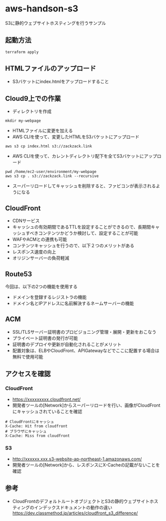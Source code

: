 # aws-handson-s3
S3に静的ウェブサイトホスティングを行うサンプル

## 起動方法
```
terraform apply
```
## HTMLファイルのアップロード
- S3バケットにindex.htmlをアップロードすること

## Cloud9上での作業
- ディレクトリを作成
```
mkdir my-webpage
```
- HTMLファイルに変更を加える
- AWS CLIを使って、変更したHTMLをS3バケットにアップロード
```
aws s3 cp index.html s3://zackzack.link
```
- AWS CLIを使って、カレントディレクトリ配下を全てS3バケットにアップロード
```
pwd /home/ec2-user/environment/my-webpage
aws s3 cp . s3://zackzack.link --recursive
```
- スーパーリロードしてキャッシュを削除すると、ファビコンが表示されるようになる
## CloudFront
- CDNサービス
- キャッシュの有効期間であるTTLを設定することができるので、長期間キャッシュすべきコンテンツかどうか検討して、設定することが可能
- WAFやACMとの連携も可能
- コンテンツキャッシュを行うので、以下２つのメリットがある
- レスポンス速度の向上
- オリジンサーバーの負荷軽減
## Route53
今回は、以下の2つの機能を使用する
- ドメインを登録するレジストラの機能
- ドメイン名とIPアドレスに名前解決するネームサーバーの機能
## ACM
- SSL/TLSサーバー証明書のプロビジョニング管理・展開・更新をおこなう
- プライベート証明書の発行が可能
- 証明書のデプロイや更新が自動化されることがメリット
- 配置対象は、ELBやCloudFront、APIGatewayなどでここに配置する場合は無料で使用可能

## アクセスを確認
### CloudFront
- https://xxxxxxxxx.cloudfront.net/
- 開発者ツールの[Network]からスーパーリロードを行い、画像がCloudFrontにキャッシュされていることを確認
```
# CloudFrontにキャッシュ
X-Cache: Hit from cloudfront
# ブラウザにキャッシュ
X-Cache: Miss from cloudfront
```
### S3
- http://xxxxxx.xxx.s3-website-ap-northeast-1.amazonaws.com/
-  開発者ツールの[Network]から、レスポンスにX-Cacheの記載がないことを確認

## 参考
- CloudFrontのデフォルトルートオブジェクトとS3の静的ウェブサイトホスティングのインデックスドキュメントの動作の違い
https://dev.classmethod.jp/articles/cloudfront_s3_difference/

